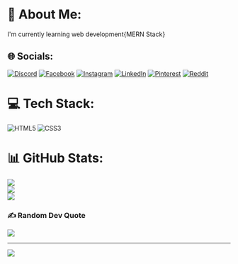 # 💫 About Me:
I'm currently learning web development{MERN Stack}


## 🌐 Socials:
[![Discord](https://img.shields.io/badge/Discord-%237289DA.svg?logo=discord&logoColor=white)](https://discord.gg/TASHDID🐺#8800) [![Facebook](https://img.shields.io/badge/Facebook-%231877F2.svg?logo=Facebook&logoColor=white)](https://facebook.com/another.idiotic.minded) [![Instagram](https://img.shields.io/badge/Instagram-%23E4405F.svg?logo=Instagram&logoColor=white)](https://instagram.com/tashdidrahman) [![LinkedIn](https://img.shields.io/badge/LinkedIn-%230077B5.svg?logo=linkedin&logoColor=white)](https://linkedin.com/in/golam-rahman-tashdid-623449256/) [![Pinterest](https://img.shields.io/badge/Pinterest-%23E60023.svg?logo=Pinterest&logoColor=white)](https://pinterest.com/aktashdid) [![Reddit](https://img.shields.io/badge/Reddit-%23FF4500.svg?logo=Reddit&logoColor=white)](https://reddit.com/user/u/Hungry-Affect2101) 

# 💻 Tech Stack:
![HTML5](https://img.shields.io/badge/html5-%23E34F26.svg?style=flat&logo=html5&logoColor=white) ![CSS3](https://img.shields.io/badge/css3-%231572B6.svg?style=flat&logo=css3&logoColor=white)
# 📊 GitHub Stats:
![](https://github-readme-stats.vercel.app/api?username=Yusuf-Tazim-da-Istanbul&theme=gotham&hide_border=false&include_all_commits=true&count_private=true)<br/>
![](https://github-readme-streak-stats.herokuapp.com/?user=Yusuf-Tazim-da-Istanbul&theme=gotham&hide_border=false)<br/>
![](https://github-readme-stats.vercel.app/api/top-langs/?username=Yusuf-Tazim-da-Istanbul&theme=gotham&hide_border=false&include_all_commits=true&count_private=true&layout=compact)

<!--## 🏆 GitHub Trophies
![](https://github-profile-trophy.vercel.app/?username=Yusuf-Tazim-da-Istanbul&theme=radical&no-frame=false&no-bg=true&margin-w=4)-->

### ✍️ Random Dev Quote
![](https://quotes-github-readme.vercel.app/api?type=horizontal&theme=tokyonight)

---
[![](https://visitcount.itsvg.in/api?id=Yusuf-Tazim-da-Istanbul&icon=2&color=9)](https://visitcount.itsvg.in)
